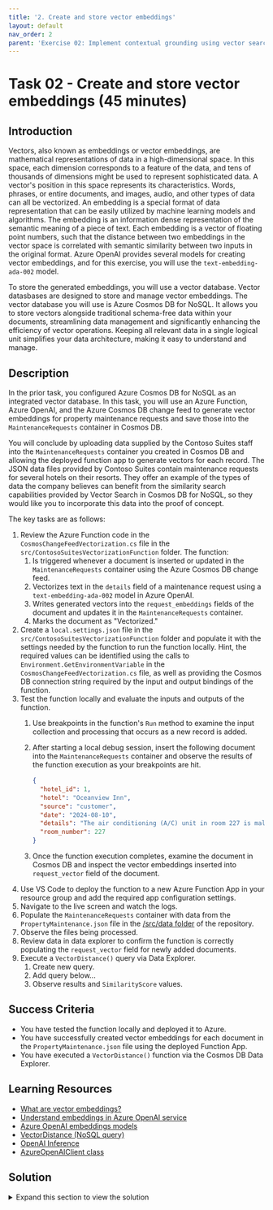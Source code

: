 ```yaml
---
title: '2. Create and store vector embeddings'
layout: default
nav_order: 2
parent: 'Exercise 02: Implement contextual grounding using vector search in Azure Cosmos DB for NoSQL'
---
```


# Task 02 - Create and store vector embeddings (45 minutes)

## Introduction

Vectors, also known as embeddings or vector embeddings, are mathematical representations of data in a high-dimensional space. In this space, each dimension corresponds to a feature of the data, and tens of thousands of dimensions might be used to represent sophisticated data. A vector's position in this space represents its characteristics. Words, phrases, or entire documents, and images, audio, and other types of data can all be vectorized. An embedding is a special format of data representation that can be easily utilized by machine learning models and algorithms. The embedding is an information dense representation of the semantic meaning of a piece of text. Each embedding is a vector of floating point numbers, such that the distance between two embeddings in the vector space is correlated with semantic similarity between two inputs in the original format. Azure OpenAI provides several models for creating vector embeddings, and for this exercise, you will use the `text-embedding-ada-002` model.

To store the generated embeddings, you will use a vector database. Vector datasbases are designed to store and manage vector embeddings. The vector database you will use is Azure Cosmos DB for NoSQL. It allows you to store vectors alongside traditional schema-free data within your documents, streamlining data management and significantly enhancing the efficiency of vector operations. Keeping all relevant data in a single logical unit simplifies your data architecture, making it easy to understand and manage.

## Description

In the prior task, you configured Azure Cosmos DB for NoSQL as an integrated vector database. In this task, you will use an Azure Function, Azure OpenAI, and the Azure Cosmos DB change feed to generate vector embeddings for property maintenance requests and save those into the `MaintenanceRequests` container in Cosmos DB.

You will conclude by uploading data supplied by the Contoso Suites staff into the `MaintenanceRequests` container you created in Cosmos DB and allowing the deployed function app to generate vectors for each record. The JSON data files provided by Contoso Suites contain maintenance requests for several hotels on their resorts. They offer an example of the types of data the company believes can benefit from the similarity search capabilities provided by Vector Search in Cosmos DB for NoSQL, so they would like you to incorporate this data into the proof of concept.

The key tasks are as follows:

1. Review the Azure Function code in the `CosmosChangeFeedVectorization.cs` file in the `src/ContosoSuitesVectorizationFunction` folder. The function:
   1. Is triggered whenever a document is inserted or updated in the `MaintenanceRequests` container using the Azure Cosmos DB change feed.
   2. Vectorizes text in the `details` field of a maintenance request using a `text-embedding-ada-002` model in Azure OpenAI.
   3. Writes generated vectors into the `request_embeddings` fields of the document and updates it in the `MaintenanceRequests` container.
   4. Marks the document as "Vectorized."
2. Create a `local.settings.json` file in the `src/ContosoSuitesVectorizationFunction` folder and populate it with the settings needed by the function to run the function locally. Hint, the required values can be identified using the calls to `Environment.GetEnvironmentVariable` in the `CosmosChangeFeedVectorization.cs` file, as well as providing the Cosmos DB connection string required by the input and output bindings of the function.
3. Test the function locally and evaluate the inputs and outputs of the function.
   1. Use breakpoints in the function's `Run` method to examine the input collection and processing that occurs as a new record is added.
   2. After starting a local debug session, insert the following document into the `MaintenanceRequests` container and observe the results of the function execution as your breakpoints are hit.

        ```json
        {
          "hotel_id": 1, 
          "hotel": "Oceanview Inn",
          "source": "customer",
          "date": "2024-08-10",
          "details": "The air conditioning (A/C) unit in room 227 is malfunctioning and making a loud noise. Customer will be out of the room between 5:00 and 8:30 PM this evening. This needs immediate maintenance attention. If the issue cannot be resolved, we will need to move the customer to a new room.",
          "room_number": 227
        }
        ```

   3. Once the function execution completes, examine the document in Cosmos DB and inspect the vector embeddings inserted into `request_vector` field of the document.
4. Use VS Code to deploy the function to a new Azure Function App in your resource group and add the required app configuration settings.
5. Navigate to the live screen and watch the logs.
6. Populate the `MaintenanceRequests` container with data from the `PropertyMaintenance.json` file in the [/src/data folder](https://github.com/microsoft/TechExcel-Integrating-Azure-PaaS-and-AI-Services-for-AI-Design-Wins/tree/main/src/data) of the repository.
7. Observe the files being processed.
8. Review data in data explorer to confirm the function is correctly populating the `request_vector` field for newly added documents.
9. Execute a `VectorDistance()` query via Data Explorer.
   1. Create new query.
   2. Add query below...
   3. Observe results and `SimilarityScore` values.

## Success Criteria

- You have tested the function locally and deployed it to Azure.
- You have successfully created vector embeddings for each document in the `PropertyMaintenance.json` file using the deployed Function App.
- You have executed a `VectorDistance()` function via the Cosmos DB Data Explorer.

## Learning Resources

- [What are vector embeddings?](https://learn.microsoft.com/azure/cosmos-db/gen-ai/vector-embeddings)
- [Understand embeddings in Azure OpenAI service](https://learn.microsoft.com/azure/ai-services/openai/concepts/understand-embeddings)
- [Azure OpenAI embeddings models](https://learn.microsoft.com/azure/ai-services/openai/concepts/models#embeddings-models)
- [VectorDistance (NoSQL query)](https://learn.microsoft.com/azure/cosmos-db/nosql/query/vectordistance)
- [OpenAI Inference](https://learn.microsoft.com/dotnet/api/overview/azure/ai.openai-readme?view=azure-dotnet-preview)
- [AzureOpenAIClient class](https://learn.microsoft.com/dotnet/api/azure.ai.openai.azureopenaiclient?view=azure-dotnet-preview)

## Solution

<details markdown="block">
<summary>Expand this section to view the solution</summary>

- The steps to review the function app are as follows:
  - Open the `CosmosChangeFeedVectorization.cs` file in the `src/ContosoSuitesVectorizationFunction` folder.
  - The `DatabaseName` and `ContainerName` constants defined on lines 16 and 17 refer to the Azure Cosmos DB database created by the Bicep script and the container you created in task 1 of this exercise, respectively. If those values differ in your environment, the values assigned to the constants must be updated to reflect what is in your environment.
  - Locate the `Run` function starting on line 42 and examine the code contained within it.
    - The code on line 49 reduces the list of documents sent to the function to only those that do not have a `Type` of "Vectorized". This prevents the updates pushed by the function back to the `MaintenanceRequests` container from being revectorized by the function.
    - If there are no documents that require vectorization, the function will exit without making any changes to the input documents.
    - The `foreach` loop starting on line 52 iterates through each document in the change feed that requires the text in its `details` field to be vectorized. The `details` text is sent to Azure OpenAI to create vector embeddings using the deployment for the `text-embedding-ada-002` model. The returned vector embeddings are saved into the `RequestVector` field of the document.
    - The document's `Type` field is set to "Vectorized".
    - On line 72, the list of input documents is returned, which uses the Cosmos DB output binding to write the documents updated with vector embeddings back into the `MaintenanceRequests` container in Cosmos DB.

- To create a `local.settings.json` file, navigate to the `src/ContosoSuitesVectorizationFunction` directory, create a new file named `local.settings.json`, and add the following content, replacing the bracketed tokens with values from your Azure OpenAI and Azure Cosmos DB services.

    ```json
    {
      "IsEncrypted": false,
      "Values": {
        "AzureWebJobsStorage": "",
        "FUNCTIONS_WORKER_RUNTIME": "dotnet-isolated",
        "AzureOpenAIEndpont": "[YOUR_AZURE_OPENAI_ENDPOINT]",
        "AzureOpenAIKey": "[YOUR_AZURE_OPENAI_KEY]",
        "CosmosDBConnectionString": "[YOUR_COSMOS_DB_CONNECTION_STRING]",
        "DeploymentName": "text-embedding-ada-002"
      }
    }
    ```

  - To retrieve the required Azure OpenAI and Cosmos DB values, open the [Azure portal](https://portal.azure.com/) in a web browser and navigate to the resource group you created.
  - Select the Azure OpenAI service in the resource group.
    - Under the **Resource Management** menu, select **Keys and Endpoint**.
    - Copy the value of **KEY 1** and paste it into the `AzureOpenAIKey` value of the `local.settings.json` file.
    - Copy the value of **Endpoint** and paste it into the `AzureOpenAIEndpoint` value.

      ![The Azure OpenAI Keys and Endpoint page is displayed, with the copy buttons for KEY 1 and Endpoint highlighted.](0202-azure-openai-keys-and-endpoint.png)

  - Return to your resource group and select the Azure Cosmos DB resource.
    - Under the **Settings** menu, select **Keys**, then show and copy the **PRIMARY CONNECTION STRING** value and paste it as the `CosmosDBConnectionString` value in the `local.settings.json` file.
  
      ![They Azure Cosmos DB account Keys page is displayed, with the PRIMARY CONNECTION STRING copy button highlighted.](0202-azure-cosmos-db-keys.png)

  - The `DeploymentName` value is preset, based on the deployment created by the Bicep script. If that value differs in your environment, you will need to update this settings accordingly.

- To test the function locally:
  - Open a new terminal windows in Visual Studio Code and change the path to the `src/ContosoSuitesVectorizationFunction` folder.
  - Open the `CosmosChangeFeedVectorization.cs` file in the `src/ContosoSuitesVectorizationFunction` folder.
  - Set a breakpoint on line 50 so you can examine the values of the `documentsToVectorize`, `task.RequestVector`, and `input` as you step through the function.
  - Select **F5** on your keyboard to start a debug session in Visual Studio Code. In the terminal window created, wait until the function has started.
  - In a browser window, open the [Azure portal](https://portal.azure.com/) and navigate to your Cosmos DB account.
  - On the Azure Cosmos DB account page, select **Data Explorer** from the left-hand menu, expand the **ContosoSuites** database and the **MaintenanceRequests** container, and select **Items** under the container.
  - Select **New item** on the toolbar, then paste the following document into the window that appears.

    ```json
    {
      "hotel_id": 1, 
      "hotel": "Oceanview Inn",
      "source": "customer",
      "date": "2024-08-10",
      "details": "The air conditioning (A/C) unit in room 227 is malfunctioning and making a loud noise. Customer will be out of the room between 5:00 and 8:30 PM this evening. This needs immediate maintenance attention. If the issue cannot be resolved, we will need to move the customer to a new room.",
      "room_number": 227
    }
    ```

  - Select **Save** on the toolbar to insert the document into the `MaintenanceRequests` container:
  - Return to Visual Studio Code and wait for your breakpoint to be hit.
  - Observe the values of the `documentsToVectorize`, `task.RequestVector`, and `input` variables as you step through the code (F11), allowing the function to run completely.
  - Return to the Cosmos DB **Data Explorer** in the Azure portal and select the document that was inserted into the `MaintenanceRequests` container. Inspect the `request_vector` property to review the structure of the generated vector embeddings. Also, note the `type` field has been set to "Vectorized."
  - Return to Visual Studio Code and select "Shift+F5" on the keyboard to stop the function app debug session.

**TODO**:

1. Write steps for deploying the function app, then uploading the `PropertyMaintenance.json` file in Cosmos Data Explorer and looking at the logs and data in Cosmos.
2. Write steps for executing a `VectorDistance()` query in the Data Explorer.

- To deploy the function to Azure:
  - TODO: Configure app settings by uploading the `local.settings.json` file to the Azure Function...

- To upload the `PropertyMaintenance.json` data file provided by Contoso Suites and bulk insert maintenance requests into the `MaintenanceRequests` container in your Azure Cosmos DB, use the Data Explorer.
  - In the [Azure portal](https://portal.azure.com), navigate to your Cosmos DB resource and select **Data Explorer** in the left-hand menu.
  - In the Data Explorer, expand the **ContosoSuites** database and the **MaintenanceRequests** container, then select **Items**.

    ![Data Explorer is highlighted in the left-hand menu. The expand icon is highlighted for the database and MaintenanceRequests containers. Items is highlighted.](../../media/Solution/0202-azure-cosmos-db-data-explorer-maintenance-requests-items.png)

  - Select **Upload Item** on the toolbar.

    ![The Upload Item button on the Azure Cosmos DB toolbar is highlighted.](../../media/Solution/0201-azure-cosmos-db-toolbar-upload-item.png)

  - In the **Upload Items** dialog, select the browse button and navigate to the `PropertyMaintenance.json` file in the `/src/data` directory in the location where cloned the repository, then select **Upload** to import the data in the file.

    ![The Upload Items dialog is displayed with the browse and Upload buttons highlighted. UserReviews.json appears in the Select JSON files box.](../../media/Solution/0202-upload-items-property-maintenance.png)

- After ingestion and processing is complete, you can ask questions of the uploaded dataset.
  - TODO: Write steps for creating a new query in the data explorer, pasting a query that uses the vector distance function, and review the output.

</details>

